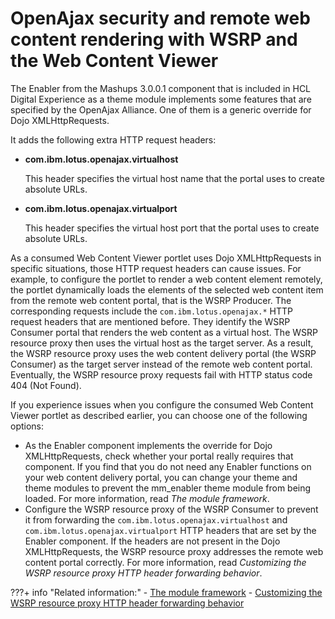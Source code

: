 # OpenAjax security and remote web content rendering with WSRP and the Web Content Viewer

The Enabler from the Mashups 3.0.0.1 component that is included in HCL Digital Experience as a theme module implements some features that are specified by the OpenAjax Alliance. One of them is a generic override for Dojo XMLHttpRequests.

It adds the following extra HTTP request headers:

-   **com.ibm.lotus.openajax.virtualhost**

    This header specifies the virtual host name that the portal uses to create absolute URLs.

-   **com.ibm.lotus.openajax.virtualport**

    This header specifies the virtual host port that the portal uses to create absolute URLs.


As a consumed Web Content Viewer portlet uses Dojo XMLHttpRequests in specific situations, those HTTP request headers can cause issues. For example, to configure the portlet to render a web content element remotely, the portlet dynamically loads the elements of the selected web content item from the remote web content portal, that is the WSRP Producer. The corresponding requests include the `com.ibm.lotus.openajax.*` HTTP request headers that are mentioned before. They identify the WSRP Consumer portal that renders the web content as a virtual host. The WSRP resource proxy then uses the virtual host as the target server. As a result, the WSRP resource proxy uses the web content delivery portal \(the WSRP Consumer\) as the target server instead of the remote web content portal. Eventually, the WSRP resource proxy requests fail with HTTP status code 404 \(Not Found\).

If you experience issues when you configure the consumed Web Content Viewer portlet as described earlier, you can choose one of the following options:

-   As the Enabler component implements the override for Dojo XMLHttpRequests, check whether your portal really requires that component. If you find that you do not need any Enabler functions on your web content delivery portal, you can change your theme and theme modules to prevent the mm\_enabler theme module from being loaded. For more information, read *The module framework*.
-   Configure the WSRP resource proxy of the WSRP Consumer to prevent it from forwarding the `com.ibm.lotus.openajax.virtualhost` and `com.ibm.lotus.openajax.virtualport` HTTP headers that are set by the Enabler component. If the headers are not present in the Dojo XMLHttpRequests, the WSRP resource proxy addresses the remote web content portal correctly. For more information, read *Customizing the WSRP resource proxy HTTP header forwarding behavior*.


???+ info "Related information:"
    - [The module framework](../../../../../../build_sites/themes_skins/the_module_framework/index.md)
    - [Customizing the WSRP resource proxy HTTP header forwarding behavior](../../../../../../extend_dx/development_tools/wsrp/portal_wsrp_consumer/customizing_wsrp_cfg_consumer_portal/customizing_wsrp_resource_proxy/wsrpt_cons_cust_resproxy_frwrd.md)

